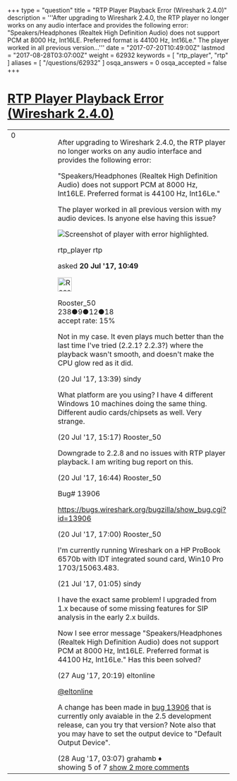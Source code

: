 +++
type = "question"
title = "RTP Player Playback Error (Wireshark 2.4.0)"
description = '''After upgrading to Wireshark 2.4.0, the RTP player no longer works on any audio interface and provides the following error: &quot;Speakers/Headphones (Realtek High Definition Audio) does not support PCM at 8000 Hz, Int16LE. Preferred format is 44100 Hz, Int16Le.&quot; The player worked in all previous version...'''
date = "2017-07-20T10:49:00Z"
lastmod = "2017-08-28T03:07:00Z"
weight = 62932
keywords = [ "rtp_player", "rtp" ]
aliases = [ "/questions/62932" ]
osqa_answers = 0
osqa_accepted = false
+++

<div class="headNormal">

# [RTP Player Playback Error (Wireshark 2.4.0)](/questions/62932/rtp-player-playback-error-wireshark-240)

</div>

<div id="main-body">

<div id="askform">

<table id="question-table" style="width:100%;"><colgroup><col style="width: 50%" /><col style="width: 50%" /></colgroup><tbody><tr class="odd"><td style="width: 30px; vertical-align: top"><div class="vote-buttons"><span id="post-62932-upvote" class="ajax-command post-vote up" rel="nofollow" title="I like this post (click again to cancel)"> </span><div id="post-62932-score" class="post-score" title="current number of votes">0</div><span id="post-62932-downvote" class="ajax-command post-vote down" rel="nofollow" title="I dont like this post (click again to cancel)"> </span> <span id="favorite-mark" class="ajax-command favorite-mark" rel="nofollow" title="mark/unmark this question as favorite (click again to cancel)"> </span><div id="favorite-count" class="favorite-count"></div></div></td><td><div id="item-right"><div class="question-body"><p>After upgrading to Wireshark 2.4.0, the RTP player no longer works on any audio interface and provides the following error:</p><p>"Speakers/Headphones (Realtek High Definition Audio) does not support PCM at 8000 Hz, Int16LE. Preferred format is 44100 Hz, Int16Le."</p><p>The player worked in all previous version with my audio devices. Is anyone else having this issue?</p><p><img src="https://osqa-ask.wireshark.org/upfiles/RTP_Player_Error.JPG" alt="Screenshot of player with error highlighted." /></p></div><div id="question-tags" class="tags-container tags"><span class="post-tag tag-link-rtp_player" rel="tag" title="see questions tagged &#39;rtp_player&#39;">rtp_player</span> <span class="post-tag tag-link-rtp" rel="tag" title="see questions tagged &#39;rtp&#39;">rtp</span></div><div id="question-controls" class="post-controls"></div><div class="post-update-info-container"><div class="post-update-info post-update-info-user"><p>asked <strong>20 Jul '17, 10:49</strong></p><img src="https://secure.gravatar.com/avatar/bb79e0c62df46ecf47cc004a0a2d3cbc?s=32&amp;d=identicon&amp;r=g" class="gravatar" width="32" height="32" alt="Rooster_50&#39;s gravatar image" /><p><span>Rooster_50</span><br />
<span class="score" title="238 reputation points">238</span><span title="9 badges"><span class="badge1">●</span><span class="badgecount">9</span></span><span title="12 badges"><span class="silver">●</span><span class="badgecount">12</span></span><span title="18 badges"><span class="bronze">●</span><span class="badgecount">18</span></span><br />
<span class="accept_rate" title="Rate of the user&#39;s accepted answers">accept rate:</span> <span title="Rooster_50 has 5 accepted answers">15%</span></p></img></div></div><div id="comments-container-62932" class="comments-container"><span id="62936"></span><div id="comment-62936" class="comment"><div id="post-62936-score" class="comment-score"></div><div class="comment-text"><p>Not in my case. It even plays much better than the last time I've tried (2.2.1? 2.2.3?) where the playback wasn't smooth, and doesn't make the CPU glow red as it did.</p></div><div id="comment-62936-info" class="comment-info"><span class="comment-age">(20 Jul '17, 13:39)</span> <span class="comment-user userinfo">sindy</span></div></div><span id="62937"></span><div id="comment-62937" class="comment"><div id="post-62937-score" class="comment-score"></div><div class="comment-text"><p>What platform are you using? I have 4 different Windows 10 machines doing the same thing. Different audio cards/chipsets as well. Very strange.</p></div><div id="comment-62937-info" class="comment-info"><span class="comment-age">(20 Jul '17, 15:17)</span> <span class="comment-user userinfo">Rooster_50</span></div></div><span id="62938"></span><div id="comment-62938" class="comment"><div id="post-62938-score" class="comment-score"></div><div class="comment-text"><p>Downgrade to 2.2.8 and no issues with RTP player playback. I am writing bug report on this.</p></div><div id="comment-62938-info" class="comment-info"><span class="comment-age">(20 Jul '17, 16:44)</span> <span class="comment-user userinfo">Rooster_50</span></div></div><span id="62939"></span><div id="comment-62939" class="comment"><div id="post-62939-score" class="comment-score"></div><div class="comment-text"><p>Bug# 13906</p><p><a href="https://bugs.wireshark.org/bugzilla/show_bug.cgi?id=13906">https://bugs.wireshark.org/bugzilla/show_bug.cgi?id=13906</a></p></div><div id="comment-62939-info" class="comment-info"><span class="comment-age">(20 Jul '17, 17:00)</span> <span class="comment-user userinfo">Rooster_50</span></div></div><span id="62955"></span><div id="comment-62955" class="comment"><div id="post-62955-score" class="comment-score"></div><div class="comment-text"><p>I'm currently running Wireshark on a HP ProBook 6570b with IDT integrated sound card, Win10 Pro 1703/15063.483.</p></div><div id="comment-62955-info" class="comment-info"><span class="comment-age">(21 Jul '17, 01:05)</span> <span class="comment-user userinfo">sindy</span></div></div><span id="63521"></span><div id="comment-63521" class="comment not_top_scorer"><div id="post-63521-score" class="comment-score"></div><div class="comment-text"><p>I have the exact same problem! I upgraded from 1.x because of some missing features for SIP analysis in the early 2.x builds.</p><p>Now I see error message "Speakers/Headphones (Realtek High Definition Audio) does not support PCM at 8000 Hz, Int16LE. Preferred format is 44100 Hz, Int16Le." Has this been solved?</p></div><div id="comment-63521-info" class="comment-info"><span class="comment-age">(27 Aug '17, 20:19)</span> <span class="comment-user userinfo">eltonline</span></div></div><span id="63525"></span><div id="comment-63525" class="comment not_top_scorer"><div id="post-63525-score" class="comment-score"></div><div class="comment-text"><p><a href="https://ask.wireshark.org/users/42048/eltonline"></a><a href="https://ask.wireshark.org/users/42048/eltonline">@eltonline</a></p><p>A change has been made in <a href="https://bugs.wireshark.org/bugzilla/show_bug.cgi?id=13906">bug 13906</a> that is currently only avaiable in the 2.5 development release, can you try that version? Note also that you may have to set the output device to "Default Output Device".</p></div><div id="comment-63525-info" class="comment-info"><span class="comment-age">(28 Aug '17, 03:07)</span> <span class="comment-user userinfo">grahamb ♦</span></div></div></div><div id="comment-tools-62932" class="comment-tools"><span class="comments-showing"> showing 5 of 7 </span> <a href="#" class="show-all-comments-link">show 2 more comments</a></div><div class="clear"></div><div id="comment-62932-form-container" class="comment-form-container"></div><div class="clear"></div></div></td></tr></tbody></table>

</div>

</div>

